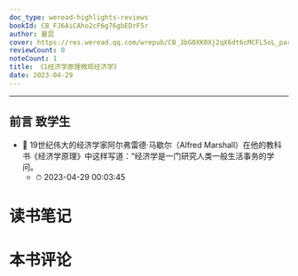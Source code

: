 ```yaml
---
doc_type: weread-highlights-reviews
bookId: CB_FJ6AiCAho2cF6g76gbEDrF5r
author: 曼昆
cover: https://res.weread.qq.com/wrepub/CB_3bG0XK0Xj2qX6dt6cMCFL5oL_parsecover
reviewCount: 0
noteCount: 1
title: 《1经济学原理微观经济学》
date: 2023-04-29
---
```


---


## 前言 致学生


- 📌 19世纪伟大的经济学家阿尔弗雷德·马歇尔（Alfred Marshall）在他的教科书《经济学原理》中这样写道：“经济学是一门研究人类一般生活事务的学问。 
    - ⏱ 2023-04-29 00:03:45 

# 读书笔记


# 本书评论
